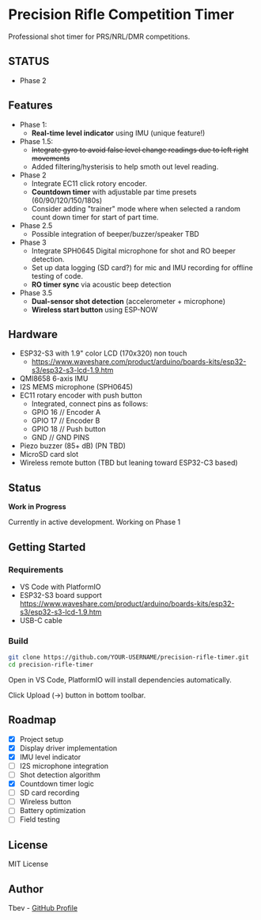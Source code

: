 # Precision Rifle Competition Timer

Professional shot timer for PRS/NRL/DMR competitions.
## STATUS

- Phase 2

## Features


- Phase 1:
  - **Real-time level indicator** using IMU (unique feature!)
- Phase 1.5:
  - ~~Integrate gyro to avoid false level change readings due to left right movements~~
  - Added filtering/hysterisis to help smoth out level reading.
- Phase 2
  - Integrate EC11 click rotory encoder.
  - **Countdown timer** with adjustable par time presets (60/90/120/150/180s)
  - Consider adding "trainer" mode where when selected a random count down timer for start of part time.
- Phase 2.5
  - Possible integration of beeper/buzzer/speaker TBD
- Phase 3
  - Integrate SPH0645 Digital microphone for shot and RO beeper detection.
  - Set up data logging (SD card?) for mic and IMU recording for offline testing of code.
  - **RO timer sync** via acoustic beep detection
- Phase 3.5
  - **Dual-sensor shot detection** (accelerometer + microphone)
  - **Wireless start button** using ESP-NOW



## Hardware

- ESP32-S3 with 1.9" color LCD (170x320) non touch
  -   https://www.waveshare.com/product/arduino/boards-kits/esp32-s3/esp32-s3-lcd-1.9.htm
- QMI8658 6-axis IMU
- I2S MEMS microphone (SPH0645)
- EC11 rotary encoder with push button
  - Integrated, connect pins as follows:
  - GPIO 16    // Encoder A
  - GPIO 17    // Encoder B
  - GPIO 18    // Push button
  - GND        // GND PINS
- Piezo buzzer (85+ dB) (PN TBD)
- MicroSD card slot
- Wireless remote button (TBD but leaning toward ESP32-C3 based)

## Status

 **Work in Progress** 

Currently in active development.
Working on Phase 1

## Getting Started

### Requirements

- VS Code with PlatformIO
- ESP32-S3 board support https://www.waveshare.com/product/arduino/boards-kits/esp32-s3/esp32-s3-lcd-1.9.htm
- USB-C cable

### Build
```bash
git clone https://github.com/YOUR-USERNAME/precision-rifle-timer.git
cd precision-rifle-timer
```

Open in VS Code, PlatformIO will install dependencies automatically.

Click Upload (→) button in bottom toolbar.

## Roadmap

- [x] Project setup
- [x] Display driver implementation
- [x] IMU level indicator
- [ ] I2S microphone integration
- [ ] Shot detection algorithm
- [x] Countdown timer logic
- [ ] SD card recording
- [ ] Wireless button
- [ ] Battery optimization
- [ ] Field testing

## License

MIT License 

## Author

Tbev - [GitHub Profile](https://github.com/tbevi)
